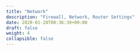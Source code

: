 ```yaml
---
title: "Network"
description: "Firewall, Network, Router Settings"
date: 2020-01-28T00:36:39+09:00
draft: false
weight: 4
collapsible: false
---
```


